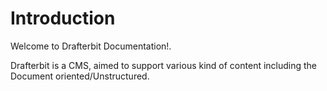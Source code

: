 # Introduction

Welcome to Drafterbit Documentation!.

Drafterbit is a CMS, aimed to support various kind of content including the Document oriented/Unstructured.